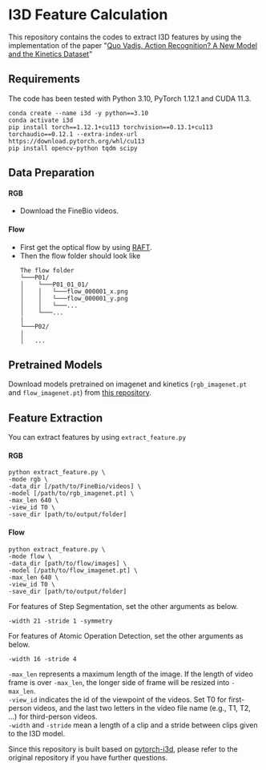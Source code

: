 # I3D Feature Calculation

This repository contains the codes to extract I3D features by using the implementation of the paper "[Quo Vadis, Action Recognition? A New Model and the Kinetics Dataset](https://arxiv.org/abs/1705.07750.pdf)" 


## Requirements
The code has been tested with Python 3.10, PyTorch 1.12.1 and CUDA 11.3.
```Shell
conda create --name i3d -y python==3.10
conda activate i3d
pip install torch==1.12.1+cu113 torchvision==0.13.1+cu113 torchaudio==0.12.1 --extra-index-url https://download.pytorch.org/whl/cu113
pip install opencv-python tqdm scipy
```

## Data Preparation
#### RGB
+ Download the FineBio videos.

#### Flow
+ First get the optical flow by using [RAFT](../RAFT).
+ Then the flow folder should look like
    ```
    The flow folder
    └───P01/
    │    └───P01_01_01/
    │    │	 └───flow_000001_x.png
    │    │	 └───flow_000001_y.png
    │    │   └───...
    │    └───...
    |
    └───P02/
    │
    │   ...
    ```


## Pretrained Models
Download models pretrained on imagenet and kinetics (`rgb_imagenet.pt` and `flow_imagenet.pt`) from [this repository](https://github.com/piergiaj/pytorch-i3d). 


## Feature Extraction
You can extract features by using `extract_feature.py`
#### RGB
```Shell
python extract_feature.py \
-mode rgb \
-data_dir [/path/to/FineBio/videos] \
-model [/path/to/rgb_imagenet.pt] \
-max_len 640 \
-view_id T0 \
-save_dir [path/to/output/folder]
```

#### Flow
```Shell
python extract_feature.py \
-mode flow \
-data_dir [path/to/flow/images] \
-model [/path/to/flow_imagenet.pt] \
-max_len 640 \
-view_id T0 \
-save_dir [path/to/output/folder]
```

For features of Step Segmentation, set the other arguments as below.
```Shell
-width 21 -stride 1 -symmetry
```
For features of Atomic Operation Detection, set the other arguments as below.
```Shell
-width 16 -stride 4
```

`-max_len` represents a maximum length of the image. If the length of video frame is over `-max_len`, the longer side of frame will be resized into `-max_len`.  
`-view_id` indicates the id of the viewpoint of the videos. Set T0 for first-person videos, and the last two letters in the video file name (e.g., T1, T2, ...) for third-person videos.  
`-width` and `-stride` mean a length of a clip and a stride between clips given to the I3D model.


Since this repository is built based on [pytorch-i3d](https://github.com/piergiaj/pytorch-i3d), please refer to the original repository if you have further questions.